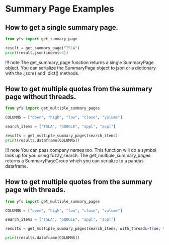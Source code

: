 # Summary Page Examples

## How to get a single summary page.

```python
from yfs import get_summary_page  

result = get_summary_page("TSLA")
print(result.json(indent=4))
```

!!! note
    The get_summary_page function returns a single SummaryPage object. You can serialize the SummaryPage object to json or a dictionary with the .json() and .dict() methods.

## How to get multiple quotes from the summary page without threads.

```python
from yfs import get_multiple_summary_pages

COLUMNS = ["open", "high", "low", "close", "volume"]

search_items = ["TSLA", "GOOGLE", "appl", "aapl"]

results = get_multiple_summary_pages(search_items)
print(results.dataframe[COLUMNS])
```

!!! note
    You can pass company names too. This function will do a symbol look up for you using fuzzy_search. The get_multiple_summary_pages returns a SummaryPageGroup which you can serialize to a pandas dataframe.

## How to get multiple quotes from the summary page with threads.

```python
from yfs import get_multiple_summary_pages

COLUMNS = ["open", "high", "low", "close", "volume"]

search_items = ["TSLA", "GOOGLE", "appl", "aapl"]

results = get_multiple_summary_pages(search_items, with_threads=True, thread_count=5)

print(results.dataframe[COLUMNS])
```
